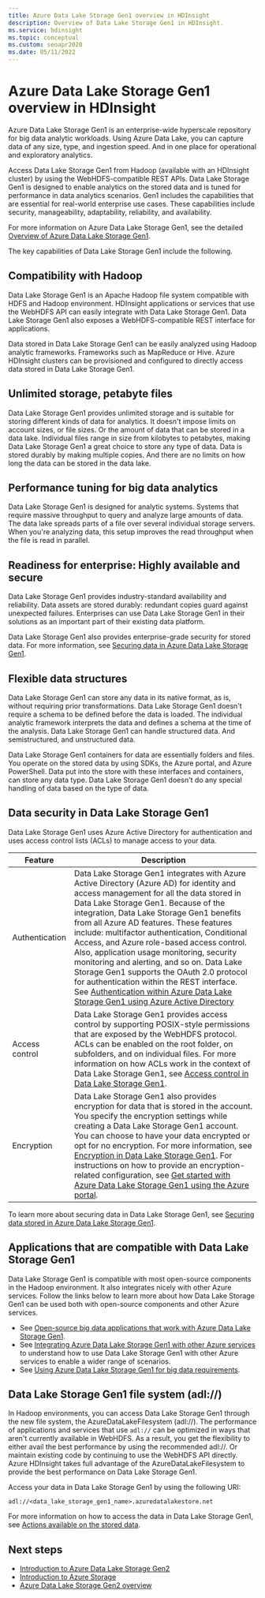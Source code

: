 ```yaml
---
title: Azure Data Lake Storage Gen1 overview in HDInsight
description: Overview of Data Lake Storage Gen1 in HDInsight.
ms.service: hdinsight
ms.topic: conceptual
ms.custom: seoapr2020
ms.date: 05/11/2022
---
```


# Azure Data Lake Storage Gen1 overview in HDInsight

Azure Data Lake Storage Gen1 is an enterprise-wide hyperscale repository for big data analytic workloads. Using Azure Data Lake, you can capture data of any size, type, and ingestion speed. And in one place for operational and exploratory analytics.

Access Data Lake Storage Gen1 from Hadoop (available with an HDInsight cluster) by using the WebHDFS-compatible REST APIs. Data Lake Storage Gen1 is designed to enable analytics on the stored data and is tuned for performance in data analytics scenarios. Gen1 includes the capabilities that are essential for real-world enterprise use cases. These capabilities include security, manageability, adaptability, reliability, and availability.

For more information on Azure Data Lake Storage Gen1, see the detailed [Overview of Azure Data Lake Storage Gen1](../data-lake-store/data-lake-store-overview.md).

The key capabilities of Data Lake Storage Gen1 include the following.

## Compatibility with Hadoop

Data Lake Storage Gen1 is an Apache Hadoop file system  compatible with HDFS and Hadoop environment.  HDInsight applications or services that use the WebHDFS API can easily integrate with Data Lake Storage Gen1. Data Lake Storage Gen1 also exposes a WebHDFS-compatible REST interface for applications.

Data stored in Data Lake Storage Gen1 can be easily analyzed using Hadoop analytic frameworks. Frameworks such as MapReduce or Hive. Azure HDInsight clusters can be provisioned and configured to directly access data stored in Data Lake Storage Gen1.

## Unlimited storage, petabyte files

Data Lake Storage Gen1 provides unlimited storage and is suitable for storing different kinds of data for analytics. It doesn't impose limits on account sizes, or file sizes. Or the amount of data that can be stored in a data lake. Individual files range in size from kilobytes to petabytes, making Data Lake Storage Gen1 a great choice to store any type of data. Data is stored durably by making multiple copies. And there are no limits on how long the data can be stored in the data lake.

## Performance tuning for big data analytics

Data Lake Storage Gen1 is designed for analytic systems. Systems that require massive throughput to query and analyze large amounts of data. The data lake spreads parts of a file over several individual storage servers. When you're analyzing data, this setup improves the read throughput when the file is read in parallel.

## Readiness for enterprise: Highly available and secure

Data Lake Storage Gen1 provides industry-standard availability and reliability. Data assets are stored durably: redundant copies guard against unexpected failures. Enterprises can use Data Lake Storage Gen1 in their solutions as an important part of their existing data platform.

Data Lake Storage Gen1 also provides enterprise-grade security for stored data. For more information, see [Securing data in Azure Data Lake Storage Gen1](#data-security-in-data-lake-storage-gen1).

## Flexible data structures

Data Lake Storage Gen1 can store any data in its native format, as is, without requiring prior transformations. Data Lake Storage Gen1 doesn't require a schema to be defined before the data is loaded. The individual analytic framework interprets the data and defines a schema at the time of the analysis. Data Lake Storage Gen1 can handle structured data. And semistructured, and unstructured data.

Data Lake Storage Gen1 containers for data are essentially folders and files. You operate on the stored data by using SDKs, the Azure portal, and Azure PowerShell. Data put into the store with these interfaces and containers, can store any data type. Data Lake Storage Gen1 doesn't do any special handling of data based on the type of data.

## Data security in Data Lake Storage Gen1

Data Lake Storage Gen1 uses Azure Active Directory for authentication and uses access control lists (ACLs) to manage access to your data.

| **Feature** | **Description** |
| --- | --- |
| Authentication |Data Lake Storage Gen1 integrates with Azure Active Directory (Azure AD) for identity and access management for all the data stored in Data Lake Storage Gen1. Because of the integration, Data Lake Storage Gen1 benefits from all Azure AD features. These features include: multifactor authentication, Conditional Access, and Azure role-based access control. Also, application usage monitoring, security monitoring and alerting, and so on. Data Lake Storage Gen1 supports the OAuth 2.0 protocol for authentication within the REST interface. See [Authentication within Azure Data Lake Storage Gen1 using Azure Active Directory](../data-lake-store/data-lakes-store-authentication-using-azure-active-directory.md)|
| Access control |Data Lake Storage Gen1 provides access control by supporting POSIX-style permissions that are exposed by the WebHDFS protocol. ACLs can be enabled on the root folder, on subfolders, and on individual files. For more information on how ACLs work in the context of Data Lake Storage Gen1, see [Access control in Data Lake Storage Gen1](../data-lake-store/data-lake-store-access-control.md). |
| Encryption |Data Lake Storage Gen1 also provides encryption for data that is stored in the account. You specify the encryption settings while creating a Data Lake Storage Gen1 account. You can choose to have your data encrypted or opt for no encryption. For more information, see [Encryption in Data Lake Storage Gen1](../data-lake-store/data-lake-store-encryption.md). For instructions on how to provide an encryption-related configuration, see [Get started with Azure Data Lake Storage Gen1 using the Azure portal](../data-lake-store/data-lake-store-get-started-portal.md). |

To learn more about securing data in Data Lake Storage Gen1, see [Securing data stored in Azure Data Lake Storage Gen1](../data-lake-store/data-lake-store-secure-data.md).

## Applications that are compatible with Data Lake Storage Gen1

Data Lake Storage Gen1 is compatible with most open-source components in the Hadoop environment. It also integrates nicely with other Azure services.  Follow the links below to learn more about how Data Lake Storage Gen1 can be used both with open-source components and other Azure services.

* See [Open-source big data applications that work with Azure Data Lake Storage Gen1](../data-lake-store/data-lake-store-compatible-oss-other-applications.md).
* See [Integrating Azure Data Lake Storage Gen1 with other Azure services](../data-lake-store/data-lake-store-integrate-with-other-services.md) to understand how to use Data Lake Storage Gen1 with other Azure services to enable a wider range of scenarios.
* See [Using Azure Data Lake Storage Gen1 for big data requirements](../data-lake-store/data-lake-store-data-scenarios.md).

## Data Lake Storage Gen1 file system (adl://)

In Hadoop environments, you can access Data Lake Storage Gen1 through the new file system, the AzureDataLakeFilesystem (adl://). The performance of applications and services that use `adl://` can be optimized in ways that aren't currently available in WebHDFS. As a result, you get the flexibility to either avail the best performance by using the recommended adl://. Or maintain existing code by continuing to use the WebHDFS API directly. Azure HDInsight takes full advantage of the AzureDataLakeFilesystem to provide the best performance on Data Lake Storage Gen1.

Access your data in Data Lake Storage Gen1 by using the following URI:

`adl://<data_lake_storage_gen1_name>.azuredatalakestore.net`

For more information on how to access the data in Data Lake Storage Gen1, see [Actions available on the stored data](../data-lake-store/data-lake-store-get-started-portal.md#properties).

## Next steps

* [Introduction to Azure Data Lake Storage Gen2](../storage/blobs/data-lake-storage-introduction.md)
* [Introduction to Azure Storage](../storage/common/storage-introduction.md)
* [Azure Data Lake Storage Gen2 overview](./overview-data-lake-storage-gen2.md)
